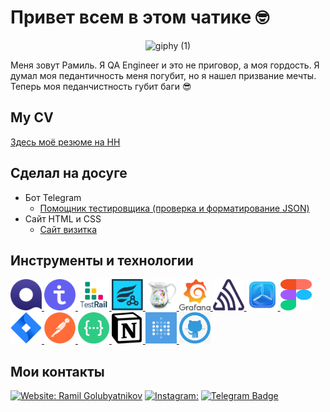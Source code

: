 # Привет всем в этом чатике 🤓

<div align="center">

![giphy (1)](https://user-images.githubusercontent.com/125150116/218581304-162f73d6-20f3-42cb-9cc0-0ec453567cea.gif)

</div>


Меня зовут Рамиль. Я QA Engineer и это не приговор, а моя гордость. Я думал моя педантичность меня погубит, но я нашел призвание мечты. Теперь моя педанчистность губит баги 😎

## My CV 
[Здесь моё резюме на HH](https://hh.ru/resume/c02c0b9aff0bb723110039ed1f564163554631)
## Сделал на досуге 
- Бот Telegram
  -  [Помощник тестировщика (проверка и форматирование JSON)](https://github.com/Rami-GN/tg_json_bot)
- Сайт HTML и CSS
  -  [Сайт визитка](https://github.com/Rami-GN/CV)
  
## Инструменты и технологии

<p align="left">
<a href="https://qase.io/">
<img src="https://github.com/Rami-GN/Rami-GN/blob/main/icon/Qase.io.png" alt="Qase.io" width="50" height="50" />
</a>
  
<a href="https://testit.software/">
<img src="https://github.com/qajenna/qajenna/blob/main/icons/TestIT.png" alt="TestIT" width="50" height="50" />
</a>
  
<a href="https://www.gurock.com/testrail">
<img src="https://github.com/qajenna/qajenna/blob/main/icons/TestRail.png" alt="TestRail" width="50" height="50" />
</a>
  
<a href="https://marketplace.atlassian.com/apps/1014681/zephyr-squad-test-management-for-jira?tab=overview&hosting=cloud">
<img src="https://github.com/qajenna/qajenna/blob/main/icons/Zephyr.png" alt="Zephyr" width="50" height="50" />
</a>
  
<a href="https://www.charlesproxy.com/">
<img src="https://github.com/Rami-GN/Rami-GN/blob/main/icon/Charles.png" alt="Charles" width="50" height="50" />
</a>

<a href="https://grafana.com/">
<img src="https://github.com/Rami-GN/Rami-GN/blob/main/icon/Grafana.png" alt="Grafana" width="50" height="50" />
</a>

<a href="https://sentry.io/welcome/">
<img src="https://github.com/Rami-GN/Rami-GN/blob/main/icon/Sentry.png" alt="Sentry" width="50" height="50" />
</a>

<a href="https://developer.apple.com/testflight/">
<img src="https://github.com/Rami-GN/Rami-GN/blob/main/icon/Testflight.png" alt="Testflight" width="50" height="50" />
</a> 

<a href="https://figma.com">
<img src="https://github.com/Rami-GN/Rami-GN/blob/main/icon/Figma.svg" alt="Figma" width="50" height="50" /> 
</a>

<a href="https://www.atlassian.com/software/jira">
<img src="https://github.com/Rami-GN/Rami-GN/blob/main/icon/Jira.png" alt="Jira" width="50" height="50" />
</a>
  
<a href="https://www.postman.com/">
<img src="https://github.com/Rami-GN/Rami-GN/blob/main/icon/Postman.png" alt="Postman" width="50" height="50" />
</a>
  
<a href="https://swagger.io/">
<img src="https://github.com/Rami-GN/Rami-GN/blob/main/icon/swagger.png" alt="Swagger" width="50" height="50" />
</a>

<a href="https://www.notion.so/wikis/">
<img src="https://github.com/Rami-GN/Rami-GN/blob/main/icon/Notion-logo.svg.png" alt="Notion" width="50" height="50" />
</a>

<a href="https://www.metabase.com/">
<img src="https://github.com/Rami-GN/Rami-GN/blob/main/icon/images.jpg" alt="Metabase" width="50" height="50" />
</a>

<a href="https://github.com/Rami-GN/">
<img src="https://github.com/Rami-GN/Rami-GN/blob/main/icon/GitHub.png" alt="GitHub" width="50" height="50" />
</a>
  
</p>

## Мои контакты


[![Website: Ramil Golubyatnikov](https://img.shields.io/badge/Website-3b5998?style=flat-square&logo=google-chrome&logoColor=white)](https://rami-gn.github.io)
[![Instagram: ](https://img.shields.io/badge/-Instagram-e4405f?style=flat-square&logo=Instagram&logoColor=white)](https://instagram.com/4yD1k)
[![Telegram Badge](https://img.shields.io/badge/-Telegram-0088cc?style=flat-square&logo=Telegram&logoColor=white)](https://t.me/colddepo)
